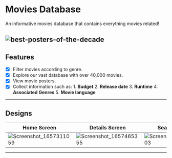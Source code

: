 # Movies Database
An informative movies database that contains everything movies related!

![best-posters-of-the-decade](https://user-images.githubusercontent.com/80595523/178150552-fa564250-5a60-4112-8b39-5ec64978afdd.jpg)
---
## Features

- [x] Filter movies according to genre.
- [x] Explore our vast database with over 40,000 movies.
- [x] View movie posters.
- [x] Collect information such as:
      1. **Budget**
      2. **Release date**
      3. **Runtime**
      4. **Associated Genres**
      5. **Movie language**

---
## Designs
| Home Screen | Details Screen | Search Screen |
| ------ | ---- | ----|
| ![Screenshot_1657311059](https://user-images.githubusercontent.com/80595523/178151049-fe96a2a9-3125-4f8d-98fd-51cacffa04d2.png) | ![Screenshot_1657465355](https://user-images.githubusercontent.com/80595523/178151118-46af5958-8888-4b15-bccb-97b9ac608faf.png) | ![Screenshot_1657466803](https://user-images.githubusercontent.com/80595523/178151343-95687b1c-b8d5-4771-9b19-0dceabc5aab5.png) |
---

